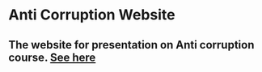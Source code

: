 # Anti Corruption Website

## The website for presentation on Anti corruption course. [See here](https://onewkub.github.io/anti-corruption-web)
